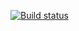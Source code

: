 [![Build status](https://ci.appveyor.com/api/projects/status/hh890lfagn0smlkk/branch/main?svg=true)](https://ci.appveyor.com/project/ANgor93/page-objects/branch/main)
